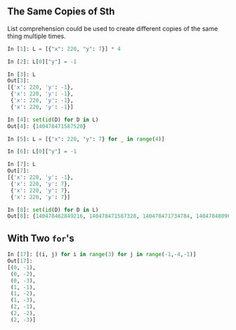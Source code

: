 ## The Same Copies of Sth
List comprehension could be used to create different copies of the same thing multiple times.
```python
In [1]: L = [{"x": 220, "y": 7}] * 4

In [2]: L[0]["y"] = -1

In [3]: L
Out[3]:
[{'x': 220, 'y': -1},
 {'x': 220, 'y': -1},
 {'x': 220, 'y': -1},
 {'x': 220, 'y': -1}]

In [4]: set(id(D) for D in L)
Out[4]: {140478471587520}

In [5]: L = [{"x": 220, "y": 7} for _ in range(4)]

In [6]: L[0]["y"] = -1

In [7]: L
Out[7]:
[{'x': 220, 'y': -1},
 {'x': 220, 'y': 7},
 {'x': 220, 'y': 7},
 {'x': 220, 'y': 7}]

In [8]: set(id(D) for D in L)
Out[8]: {140478462849216, 140478471587328, 140478471734784, 140478480968832}
```


## With Two `for`'s
```python
In [17]: [(i, j) for i in range(3) for j in range(-1,-4,-1)]
Out[17]:
[(0, -1),
 (0, -2),
 (0, -3),
 (1, -1),
 (1, -2),
 (1, -3),
 (2, -1),
 (2, -2),
 (2, -3)]
```


